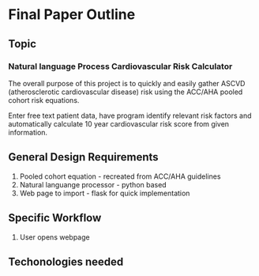 # Final Paper Outline

## Topic

### Natural language Process Cardiovascular Risk Calculator

The overall purpose of this project is to quickly and easily gather ASCVD (atherosclerotic cardiovascular disease) risk using the ACC/AHA pooled cohort risk equations.  

Enter free text patient data, have program identify relevant risk factors and automatically calculate 10 year cardiovascular risk score from given information.

## General Design Requirements

1. Pooled cohort equation - recreated from ACC/AHA guidelines
2. Natural languange processor - python based
3. Web page to import - flask for quick implementation

## Specific Workflow

1. User opens webpage

## Techonologies needed
